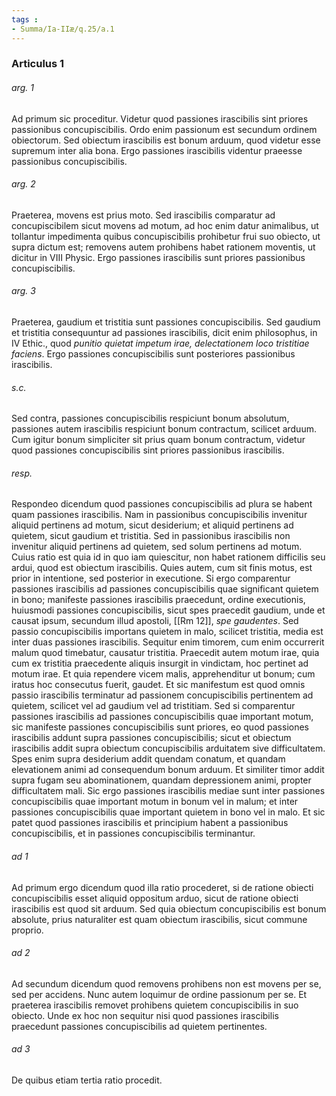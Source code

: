 ```yaml
---
tags : 
- Summa/Ia-IIæ/q.25/a.1
---
```


### Articulus 1

###### arg. 1
Ad primum sic proceditur. Videtur quod passiones irascibilis sint priores passionibus concupiscibilis. Ordo enim passionum est secundum ordinem obiectorum. Sed obiectum irascibilis est bonum arduum, quod videtur esse supremum inter alia bona. Ergo passiones irascibilis videntur praeesse passionibus concupiscibilis.

###### arg. 2
Praeterea, movens est prius moto. Sed irascibilis comparatur ad concupiscibilem sicut movens ad motum, ad hoc enim datur animalibus, ut tollantur impedimenta quibus concupiscibilis prohibetur frui suo obiecto, ut supra dictum est; removens autem prohibens habet rationem moventis, ut dicitur in VIII Physic. Ergo passiones irascibilis sunt priores passionibus concupiscibilis.

###### arg. 3
Praeterea, gaudium et tristitia sunt passiones concupiscibilis. Sed gaudium et tristitia consequuntur ad passiones irascibilis, dicit enim philosophus, in IV Ethic., quod *punitio quietat impetum irae, delectationem loco tristitiae faciens*. Ergo passiones concupiscibilis sunt posteriores passionibus irascibilis.

###### s.c.
Sed contra, passiones concupiscibilis respiciunt bonum absolutum, passiones autem irascibilis respiciunt bonum contractum, scilicet arduum. Cum igitur bonum simpliciter sit prius quam bonum contractum, videtur quod passiones concupiscibilis sint priores passionibus irascibilis.

###### resp.
Respondeo dicendum quod passiones concupiscibilis ad plura se habent quam passiones irascibilis. Nam in passionibus concupiscibilis invenitur aliquid pertinens ad motum, sicut desiderium; et aliquid pertinens ad quietem, sicut gaudium et tristitia. Sed in passionibus irascibilis non invenitur aliquid pertinens ad quietem, sed solum pertinens ad motum. Cuius ratio est quia id in quo iam quiescitur, non habet rationem difficilis seu ardui, quod est obiectum irascibilis. Quies autem, cum sit finis motus, est prior in intentione, sed posterior in executione. Si ergo comparentur passiones irascibilis ad passiones concupiscibilis quae significant quietem in bono; manifeste passiones irascibilis praecedunt, ordine executionis, huiusmodi passiones concupiscibilis, sicut spes praecedit gaudium, unde et causat ipsum, secundum illud apostoli, [[Rm 12]], *spe gaudentes*. Sed passio concupiscibilis importans quietem in malo, scilicet tristitia, media est inter duas passiones irascibilis. Sequitur enim timorem, cum enim occurrerit malum quod timebatur, causatur tristitia. Praecedit autem motum irae, quia cum ex tristitia praecedente aliquis insurgit in vindictam, hoc pertinet ad motum irae. Et quia rependere vicem malis, apprehenditur ut bonum; cum iratus hoc consecutus fuerit, gaudet. Et sic manifestum est quod omnis passio irascibilis terminatur ad passionem concupiscibilis pertinentem ad quietem, scilicet vel ad gaudium vel ad tristitiam. Sed si comparentur passiones irascibilis ad passiones concupiscibilis quae important motum, sic manifeste passiones concupiscibilis sunt priores, eo quod passiones irascibilis addunt supra passiones concupiscibilis; sicut et obiectum irascibilis addit supra obiectum concupiscibilis arduitatem sive difficultatem. Spes enim supra desiderium addit quendam conatum, et quandam elevationem animi ad consequendum bonum arduum. Et similiter timor addit supra fugam seu abominationem, quandam depressionem animi, propter difficultatem mali. Sic ergo passiones irascibilis mediae sunt inter passiones concupiscibilis quae important motum in bonum vel in malum; et inter passiones concupiscibilis quae important quietem in bono vel in malo. Et sic patet quod passiones irascibilis et principium habent a passionibus concupiscibilis, et in passiones concupiscibilis terminantur.

###### ad 1
Ad primum ergo dicendum quod illa ratio procederet, si de ratione obiecti concupiscibilis esset aliquid oppositum arduo, sicut de ratione obiecti irascibilis est quod sit arduum. Sed quia obiectum concupiscibilis est bonum absolute, prius naturaliter est quam obiectum irascibilis, sicut commune proprio.

###### ad 2
Ad secundum dicendum quod removens prohibens non est movens per se, sed per accidens. Nunc autem loquimur de ordine passionum per se. Et praeterea irascibilis removet prohibens quietem concupiscibilis in suo obiecto. Unde ex hoc non sequitur nisi quod passiones irascibilis praecedunt passiones concupiscibilis ad quietem pertinentes.

###### ad 3
De quibus etiam tertia ratio procedit.

